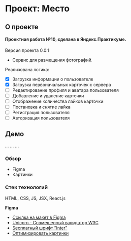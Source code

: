 # Проект: Место

## О проекте

#### Проектная работа №10, сделана в Яндекс.Практикуме.
Версия проекта 0.0.1
* Сервис для размещения фотографий.

Реализована логика:
- [X] Загрузка информации о пользователе
- [X] Загрузка первоначальных карточек с сервера
- [ ] Редактирование профиля и аватара пользователя
- [ ] Добавление и удаление карточки
- [ ] Отображение количества лайков карточки
- [ ] Постановка и снятие лайка
- [ ] Регистрация пользователя
- [ ] Авторизация пользователя

## Демо

...
...
...

### Обзор
* Figma
* Картинки

### Стек технологий
HTML, CSS, JS, JSX, React.js

**Figma**
* [Ссылка на макет в Figma](https://www.figma.com/file/2cn9N9jSkmxD84oJik7xL7/JavaScript.-Sprint-4?node-id=0%3A1)
* [Unicorn - Совмещенный валидатор W3C](https://validator.w3.org/)
* [Бесплатный шрифт ”Inter"](https://rsms.me/inter/)
* [Оптимизировать картинки](https://tinypng.com/)
